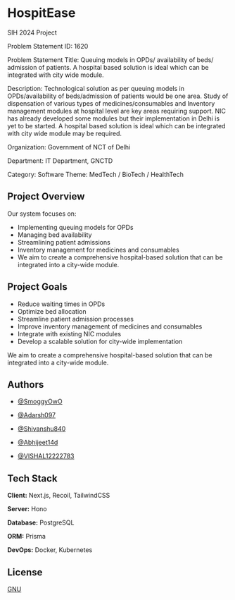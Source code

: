 # HospitEase

SIH 2024 Project

Problem Statement ID: 1620

Problem Statement Title: Queuing models in OPDs/ availability of beds/ admission of patients. A hospital based solution is ideal which can be integrated with city wide module.

Description: Technological solution as per queuing models in OPDs/availability of beds/admission of patients would be one area. Study of dispensation of various types of medicines/consumables and Inventory management modules at hospital level are key areas requiring support. NIC has already developed some modules but their implementation in Delhi is yet to be started. A hospital based solution is ideal which can be integrated with city wide module may be required.

Organization: Government of NCT of Delhi

Department: IT Department, GNCTD

Category: Software
Theme: MedTech / BioTech / HealthTech

## Project Overview

Our system focuses on:

- Implementing queuing models for OPDs
- Managing bed availability
- Streamlining patient admissions
- Inventory management for medicines and consumables
- We aim to create a comprehensive hospital-based solution that can be integrated into a city-wide module.

## Project Goals

- Reduce waiting times in OPDs
- Optimize bed allocation
- Streamline patient admission processes
- Improve inventory management of medicines and consumables
- Integrate with existing NIC modules
- Develop a scalable solution for city-wide implementation

We aim to create a comprehensive hospital-based solution that can be integrated into a city-wide module.

## Authors

- [@SmoggyOwO](https://github.com/SmoggyOwO)

- [@Adarsh097](https://github.com/Adarsh097)

- [@Shivanshu840](https://github.com/Shivanshu840)

- [@Abhijeet14d](https://github.com/Abhijeet14d)

- [@VISHAL12222783](https://github.com/VISHAL12222783)

## Tech Stack

**Client:** Next.js, Recoil, TailwindCSS

**Server:** Hono

**Database:** PostgreSQL

**ORM:** Prisma

**DevOps:** Docker, Kubernetes

## License

[GNU](https://www.gnu.org/licenses/)
